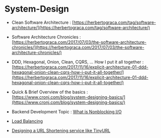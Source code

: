 # System-Design

- Clean Software Architecture : [https://herbertograca.com/tag/software-architecture/](https://herbertograca.com/tag/software-architecture/)
- Software Architecture Chronicles : [https://herbertograca.com/2017/07/03/the-software-architecture-chronicles/](https://herbertograca.com/2017/07/03/the-software-architecture-chronicles/)
- DDD, Hexagonal, Onion, Clean, CQRS, … How I put it all together : [https://herbertograca.com/2017/11/16/explicit-architecture-01-ddd-hexagonal-onion-clean-cqrs-how-i-put-it-all-together/](https://herbertograca.com/2017/11/16/explicit-architecture-01-ddd-hexagonal-onion-clean-cqrs-how-i-put-it-all-together/)


- Quick & Brief Overview of the basics : [https://www.cronj.com/blog/system-designing-basics/](https://www.cronj.com/blog/system-designing-basics/)
- Backend Development Topic : [What is Nonblocking I/O](https://copyconstruct.medium.com/nonblocking-i-o-99948ad7c957)
- [Load Balancing](https://www.educative.io/courses/grokking-the-system-design-interview/3jEwl04BL7Q)
- [Designing a URL Shortening service like TinyURL](https://www.educative.io/courses/grokking-the-system-design-interview/m2ygV4E81AR)

